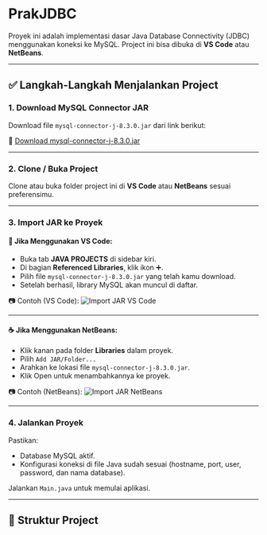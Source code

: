 # PrakJDBC

Proyek ini adalah implementasi dasar Java Database Connectivity (JDBC) menggunakan koneksi ke MySQL. Project ini bisa dibuka di **VS Code** atau **NetBeans**.

---

## ✅ Langkah-Langkah Menjalankan Project

### 1. Download MySQL Connector JAR
Download file `mysql-connector-j-8.3.0.jar` dari link berikut:

🔗 [Download mysql-connector-j-8.3.0.jar](https://drive.google.com/file/d/18yqW_8OzOznHHMDV0-MIvjQHfpXQFvKD/view?usp=sharing)

---

### 2. Clone / Buka Project
Clone atau buka folder project ini di **VS Code** atau **NetBeans** sesuai preferensimu.

---

### 3. Import JAR ke Proyek

#### 📘 Jika Menggunakan VS Code:
- Buka tab **JAVA PROJECTS** di sidebar kiri.
- Di bagian **Referenced Libraries**, klik ikon ➕.
- Pilih file `mysql-connector-j-8.3.0.jar` yang telah kamu download.
- Setelah berhasil, library MySQL akan muncul di daftar.

📷 Contoh (VS Code):
![Import JAR VS Code](./assets/import-jar-vscode.png)

---

#### ☕ Jika Menggunakan NetBeans:
- Klik kanan pada folder **Libraries** dalam proyek.
- Pilih `Add JAR/Folder...`
- Arahkan ke lokasi file `mysql-connector-j-8.3.0.jar`.
- Klik Open untuk menambahkannya ke proyek.

📷 Contoh (NetBeans):
![Import JAR NetBeans](./assets/import-jar-netbeans.png)

---

### 4. Jalankan Proyek
Pastikan:
- Database MySQL aktif.
- Konfigurasi koneksi di file Java sudah sesuai (hostname, port, user, password, dan nama database).

Jalankan `Main.java` untuk memulai aplikasi.

---

## 📁 Struktur Project
